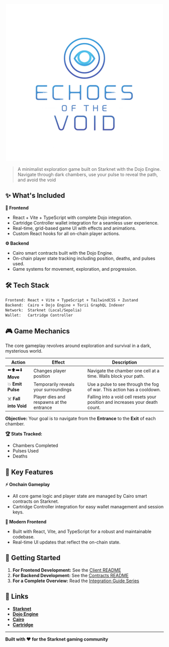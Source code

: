 
<div align="center">
  <img src="./client/src/assets/logo.png" alt="Echoes of the Void" height="500"/>
</div>

> A minimalist exploration game built on Starknet with the Dojo Engine.
> Navigate through dark chambers, use your pulse to reveal the path, and avoid the void

## ✨ What's Included

**🎨 Frontend**
- React + Vite + TypeScript with complete Dojo integration.
- Cartridge Controller wallet integration for a seamless user experience.
- Real-time, grid-based game UI with effects and animations.
- Custom React hooks for all on-chain player actions.

**⚙️ Backend**
- Cairo smart contracts built with the Dojo Engine.
- On-chain player state tracking including position, deaths, and pulses used.
- Game systems for movement, exploration, and progression.

## 🛠️ Tech Stack

```
Frontend: React + Vite + TypeScript + TailwindCSS + Zustand
Backend:  Cairo + Dojo Engine + Torii GraphQL Indexer
Network:  Starknet (Local/Sepolia)
Wallet:   Cartridge Controller
```

## 🎮 Game Mechanics

The core gameplay revolves around exploration and survival in a dark, mysterious world.

| Action | Effect | Description |
|--------|--------|-------------|
| ⬅️⬆️➡️⬇️ **Move** | Changes player position | Navigate the chamber one cell at a time. Walls block your path. |
| 💥 **Emit Pulse** | Temporarily reveals your surroundings | Use a pulse to see through the fog of war. This action has a cooldown. |
| ☠️ **Fall into Void** | Player dies and respawns at the entrance | Falling into a void cell resets your position and increases your death count. |

**Objective:**
Your goal is to navigate from the **Entrance** to the **Exit** of each chamber.

**🏆 Stats Tracked:**
- Chambers Completed
- Pulses Used
- Deaths

## 🚀 Key Features

**⚡ Onchain Gameplay**
- All core game logic and player state are managed by Cairo smart contracts on Starknet.
- Cartridge Controller integration for easy wallet management and session keys.

**🔧 Modern Frontend**
- Built with React, Vite, and TypeScript for a robust and maintainable codebase.
- Real-time UI updates that reflect the on-chain state.

## 🌟 Getting Started

1. **For Frontend Development:** See the [Client README](./client/README.md)
2. **For Backend Development:** See the [Contracts README](./contract/README.md)
3. **For a Complete Overview:** Read the [Integration Guide Series](./client/docs/)

## 🔗 Links

- **[Starknet](https://starknet.io)**
- **[Dojo Engine](https://dojoengine.org)**
- **[Cairo](https://cairo-lang.org)**
- **[Cartridge](https://cartridge.gg)**

---

**Built with ❤️ for the Starknet gaming community**
